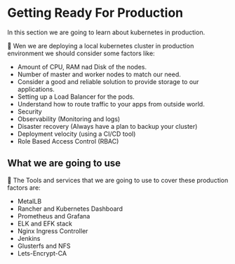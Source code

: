 # Getting Ready For Production
In this section we are going to learn about kubernetes in production.

🔖 Wen we are deploying a local kubernetes cluster in production environment we should consider some factors like:
- Amount of CPU, RAM nad Disk of the nodes.
- Number of master and worker nodes to match our need.
- Consider a good and reliable solution to provide storage to our applications.
- Setting up a Load Balancer for the pods.
- Understand how to route traffic to your apps from outside world.
- Security
- Observability (Monitoring and logs)
- Disaster recovery (Always have a plan to backup your cluster)
- Deployment velocity (using a CI/CD tool)
- Role Based Access Control (RBAC)

## What we are going to use
🔖 The Tools and services that we are going to use to cover these production factors are:
- MetalLB
- Rancher and Kubernetes Dashboard
- Prometheus and Grafana
- ELK and EFK stack
- Nginx Ingress Controller
- Jenkins
- Glusterfs and NFS
- Lets-Encrypt-CA

